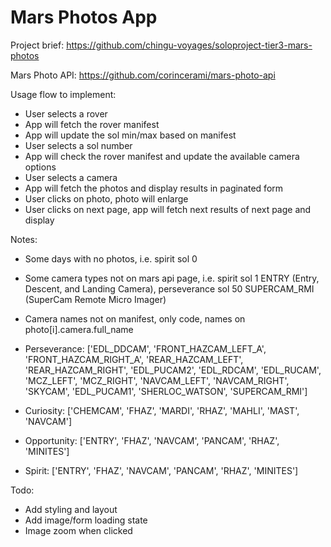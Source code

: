 # Mars Photos App

Project brief: https://github.com/chingu-voyages/soloproject-tier3-mars-photos

Mars Photo API: https://github.com/corincerami/mars-photo-api

Usage flow to implement:

- User selects a rover
- App will fetch the rover manifest
- App will update the sol min/max based on manifest
- User selects a sol number
- App will check the rover manifest and update the available camera options
- User selects a camera
- App will fetch the photos and display results in paginated form
- User clicks on photo, photo will enlarge
- User clicks on next page, app will fetch next results of next page and display

Notes:

- Some days with no photos, i.e. spirit sol 0
- Some camera types not on mars api page, i.e. spirit sol 1 ENTRY (Entry, Descent, and Landing Camera), perseverance sol 50 SUPERCAM_RMI (SuperCam Remote Micro Imager)
- Camera names not on manifest, only code, names on photo[i].camera.full_name

- Perseverance: ['EDL_DDCAM', 'FRONT_HAZCAM_LEFT_A', 'FRONT_HAZCAM_RIGHT_A', 'REAR_HAZCAM_LEFT', 'REAR_HAZCAM_RIGHT', 'EDL_PUCAM2', 'EDL_RDCAM', 'EDL_RUCAM', 'MCZ_LEFT', 'MCZ_RIGHT', 'NAVCAM_LEFT', 'NAVCAM_RIGHT', 'SKYCAM', 'EDL_PUCAM1', 'SHERLOC_WATSON', 'SUPERCAM_RMI']
- Curiosity: ['CHEMCAM', 'FHAZ', 'MARDI', 'RHAZ', 'MAHLI', 'MAST', 'NAVCAM']
- Opportunity: ['ENTRY', 'FHAZ', 'NAVCAM', 'PANCAM', 'RHAZ', 'MINITES']
- Spirit: ['ENTRY', 'FHAZ', 'NAVCAM', 'PANCAM', 'RHAZ', 'MINITES']

Todo:

- Add styling and layout
- Add image/form loading state
- Image zoom when clicked
